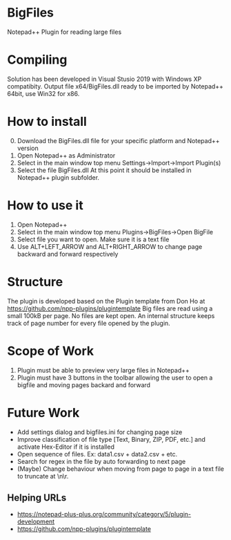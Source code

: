 # BigFiles
Notepad++ Plugin for reading large files

# Compiling
Solution has been developed in Visual Stusio 2019 with Windows XP compatibity.
Output file x64/BigFiles.dll ready to be imported by Notepad++ 64bit, use Win32 for x86.

# How to install
0. Download the BigFiles.dll file for your specific platform and Notepad++ version
1. Open Notepad++ as Administrator
2. Select in the main window top menu Settings->Import->Import Plugin(s)
3. Select the file BigFiles.dll
At this point it should be installed in Notepad++ plugin subfolder.

# How to use it
1. Open Notepad++
2. Select in the main window top menu Plugins->BigFiles->Open BigFile
3. Select file you want to open. Make sure it is a text file
4. Use ALT+LEFT_ARROW and ALT+RIGHT_ARROW to change page backward and forward respectively

# Structure
The plugin is developed based on the Plugin template from Don Ho at https://github.com/npp-plugins/plugintemplate
Big files are read using a small 100kB per page. No files are kept open. An internal structure keeps track of page number for every file opened by the plugin.

# Scope of Work
1. Plugin must be able to preview very large files in Notepad++
2. Plugin must have 3 buttons in the toolbar allowing the user to open a bigfile and moving pages backard and forward

# Future Work
- Add settings dialog and bigfiles.ini for changing page size
- Improve classification of file type [Text, Binary, ZIP, PDF, etc.] and activate Hex-Editor if it is installed
- Open sequence of files. Ex: data1.csv + data2.csv + etc.
- Search for regex in the file by auto forwarding to next page
- (Maybe) Change behaviour when moving from page to page in a text file to truncate at \n\r.

## Helping URLs
- https://notepad-plus-plus.org/community/category/5/plugin-development
- https://github.com/npp-plugins/plugintemplate
